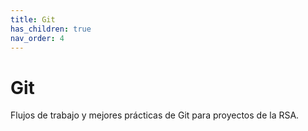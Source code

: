 ```yaml
---
title: Git
has_children: true
nav_order: 4
---
```


# Git

Flujos de trabajo y mejores prácticas de Git para proyectos de la RSA.

